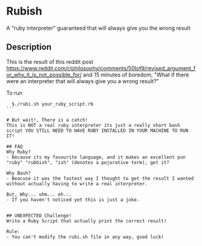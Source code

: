 # Rubish

A "ruby interpreter" guaranteed that will always give you the wrong result

## Description
This is the result of this reddit post https://www.reddit.com/r/philosophy/comments/50lof9/revised_argument_for_why_it_is_not_possible_for/ and 15 minutes of boredom, "What if there were an interpreter that will always give you a wrong result?"

To run
  ````
    $./rubi.sh your_ruby_script.rb
  ```

# But wait!, There is a catch!
This is NOT a real ruby interpreter its just a really short bash script YOU STILL NEED TO HAVE RUBY INSTALLED IN YOUR MACHINE TO RUN IT!

## FAQ
Why Ruby?
- Because its my favourite language, and it makes an excellent pun "ruby" "rubbish", "ish" (denotes a pejorative term), get it?

Why Bash?
- Beacuse it was the fastest way I thought to get the result I wanted without actually having to write a real interpreter.

But, Why... uhm... eh... 
- If you haven't noticed yet this is just a joke.


## UNEXPECTED Challenge!
Write a Ruby Script that actually print the correct result!

Rule:
- You can't modify the rubi.sh file in any way, good luck!
